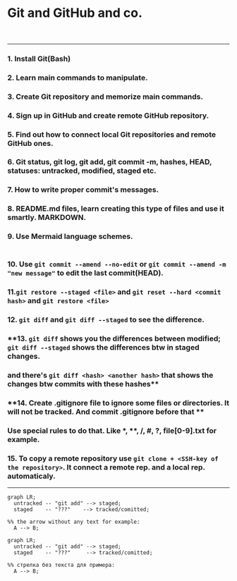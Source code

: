 # Git and GitHub and co. <br> <br>
---
### **1. Install Git(Bash)** <br>
### **2. Learn main commands to manipulate.** <br>
### **3. Create Git repository and memorize main commands.** <br>
### **4. Sign up in GitHub and create remote GitHub repository.** <br>
### **5. Find out how to connect local Git repositories and remote GitHub ones.** <br>
### **6. Git status, git log, git add, git commit -m, hashes, HEAD, statuses: untracked, modified, staged etc.** <br>
### **7. How to write proper commit's messages.** <br>
### **8. README.md files, learn creating this type of files and use it smartly. MARKDOWN.** <br>
### **9. Use Mermaid language schemes.** <br> <br>
### **10. Use `git commit --amend --no-edit` or `git commit --amend -m "new message"` to edit the last commit(HEAD).** <br>
### **11.`git restore --staged <file>` and `git reset --hard <commit hash>` and `git restore <file>`** <br>
### **12. `git diff` and `git diff --staged` to see the difference.** <br>
### **13. `git diff` shows you the differences between modified; `git diff --staged` shows the differences btw in staged changes.
### and  there's `git diff <hash> <another hash>` that shows the changes btw commits with these hashes** <br>
### **14. Create .gitignore file to ignore some files or directories. It will not be tracked. And commit .gitignore before that ** <br>
### Use special rules to do that. Like *, **, /, #, ?, file[0-9].txt for example. <br>
### **15. To copy a remote repository use `git clone + <SSH-key of the repository>`. It connect a remote rep. and a local rep. automaticaly.** <br>
---


```mermaid
graph LR;
  untracked -- "git add" --> staged;
  staged    -- "???"    --> tracked/comitted;

%% the arrow without any text for example:
  A --> B;
```

```mermaid
graph LR;
  untracked -- "git add" --> staged;
  staged    -- "???"     --> tracked/comitted;

%% стрелка без текста для примера: 
  A --> B;
``` 